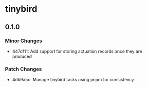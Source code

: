 # tinybird

## 0.1.0

### Minor Changes

- 447df11: Add support for storing actuation records once they are produced

### Patch Changes

- 4db9a5c: Manage tinybird tasks using pnpm for consistency
